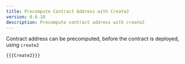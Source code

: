 ```yaml
---
title: Precompute Contract Address with Create2
version: 0.6.10
description: Precompute contract address with create2
---
```


Contract address can be precomputed, before the contract is deployed, using `create2`

```solidity
{{{Create2}}}
```
